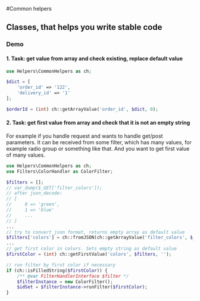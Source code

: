 #Common helpers

## Classes, that helps you write stable code

### Demo
#### 1. Task: get value from array and check existing, replace default value

```php
use Helpers\CommonHelpers as ch;

$dict = [
    'order_id' => '122',
    'delivery_id' => '1'
];

$orderId = (int) ch::getArrayValue('order_id', $dict, 0);
```

#### 2. Task: get first value from array and check that it is not an empty string
For example if you handle request and wants to handle get/post parameters.
It can be received from some filter, which has many values, for example radio group or something like that.
And you want to get first value of many values.

```php
use Helpers\CommonHelpers as ch;
use Filters\ColorHandler as ColorFilter;

$filters = [];
// var_dump($_GET['filter_colors']);
// after json_decode:
// [
//     0 => 'green',
//     1 => 'blue'
//     ...
// ]
...
// try to convert json format, returns empty array as default value
$filters['colors'] = ch::fromJSON(ch::getArrayValue('filter_colors', $_GET, []));
...
// get first color in colors. Sets empty string as default value
$firstColor = (int) ch::getFirstValue('colors', $filters, '');

// run filter by first color if necessary
if (ch::isFilledString($firstColor)) {
    /** @var FilterHandlerInterface $filter */
    $filterInstance = new ColorFilter();
    $idSet = $filterInstance->runFilter($firstColor);
}
```
